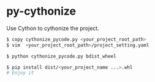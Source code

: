# py-cythonize
Use Cython to cythonize the project.

```bash
$ copy cythonize_pycode.py <your_project_root_path>
$ vim  <your_project_root_path>/project_setting.yaml

$ python cythonize_pycode.py bdist_wheel

$ pip install dist/<your_project_name ...>.whl
# Enjoy it
```
